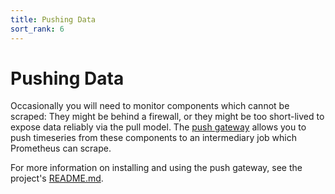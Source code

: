 ```yaml
---
title: Pushing Data
sort_rank: 6
---
```


# Pushing Data

Occasionally you will need to monitor components which cannot be scraped: They
might be behind a firewall, or they might be too short-lived to expose data
reliably via the pull model. The
[push gateway](https://github.com/prometheus/pushgateway) allows you to push
timeseries from these components to an intermediary job which Prometheus can
scrape.

For more information on installing and using the push gateway, see the
project's
[README.md](https://github.com/prometheus/pushgateway/blob/master/README.md).
